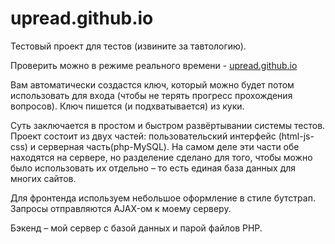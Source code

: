 # upread.github.io

Тестовый проект для тестов (извините за тавтологию).

Проверить можно в режиме реального времени - <a href="https://upread.github.io/">upread.github.io</a>

Вам автоматически создастся ключ, который можно будет потом использовать для входа (чтобы не терять прогресс прохождения вопросов). Ключ пишется (и подхватывается) из куки.

Суть заключается в простом и быстром развёртывании системы тестов. Проект состоит из двух частей: пользовательский интерфейс (html-js-css) и серверная часть(php-MySQL). На самом деле эти части обе находятся на сервере, но разделение сделано для того, чтобы можно было использовать их отдельно – то есть единая база данных для многих сайтов.

Для фронтенда используем небольшое оформление в стиле бутстрап. Запросы отправляются AJAX-ом к моему серверу.

Бэкенд – мой сервер с базой данных и парой файлов PHP.
